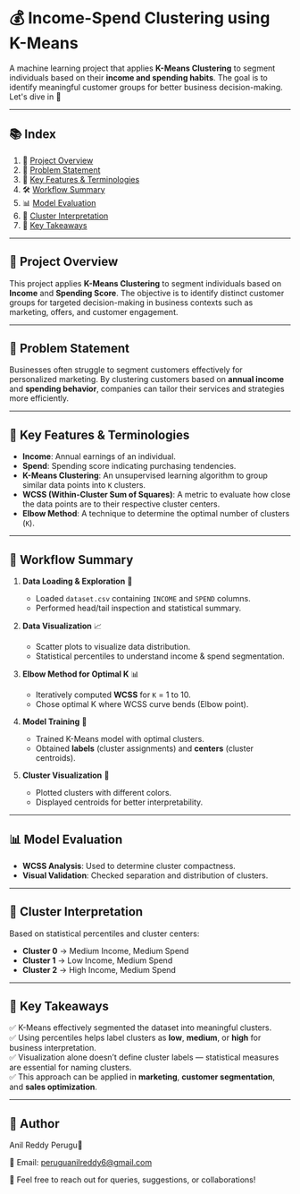 # 💰 Income-Spend Clustering using K-Means

A machine learning project that applies **K-Means Clustering** to segment individuals based on their **income and spending habits**.  The goal is to identify meaningful customer groups for better business decision-making.  Let's dive in 🚀


---

## 📚 Index
1. 📌 [Project Overview](#-project-overview)  
2. 🎯 [Problem Statement](#-problem-statement)  
3. 🧠 [Key Features & Terminologies](#-key-features--terminologies)  
4. 🛠 [Workflow Summary](#-workflow-summary)  
5. 📊 [Model Evaluation](#-model-evaluation)  
6. 📌 [Cluster Interpretation](#-cluster-interpretation) 
7. 🎯 [Key Takeaways](#-key-takeaways)    

---

## 📝 Project Overview  
This project applies **K-Means Clustering** to segment individuals based on **Income** and **Spending Score**. The objective is to identify distinct customer groups for targeted decision-making in business contexts such as marketing, offers, and customer engagement.

---

## 🎯 Problem Statement  
Businesses often struggle to segment customers effectively for personalized marketing. By clustering customers based on **annual income** and **spending behavior**, companies can tailor their services and strategies more efficiently.

---

## 🧠 Key Features & Terminologies  

- **Income**: Annual earnings of an individual.  
- **Spend**: Spending score indicating purchasing tendencies.  
- **K-Means Clustering**: An unsupervised learning algorithm to group similar data points into `K` clusters.  
- **WCSS (Within-Cluster Sum of Squares)**: A metric to evaluate how close the data points are to their respective cluster centers.  
- **Elbow Method**: A technique to determine the optimal number of clusters (`K`).  

---

## 🔄 Workflow Summary  

1. **Data Loading & Exploration** 🧐  
   - Loaded `dataset.csv` containing `INCOME` and `SPEND` columns.  
   - Performed head/tail inspection and statistical summary.  

2. **Data Visualization** 📈  
   - Scatter plots to visualize data distribution.  
   - Statistical percentiles to understand income & spend segmentation.

3. **Elbow Method for Optimal K** 📊  
   - Iteratively computed **WCSS** for `K` = 1 to 10.  
   - Chose optimal K where WCSS curve bends (Elbow point).

4. **Model Training** 🤖  
   - Trained K-Means model with optimal clusters.  
   - Obtained **labels** (cluster assignments) and **centers** (cluster centroids).  

5. **Cluster Visualization** 🎨  
   - Plotted clusters with different colors.  
   - Displayed centroids for better interpretability.

---

## 📊 Model Evaluation  

- **WCSS Analysis**: Used to determine cluster compactness.  
- **Visual Validation**: Checked separation and distribution of clusters.  

---

## 📌 Cluster Interpretation  

Based on statistical percentiles and cluster centers:  

- **Cluster 0** → Medium Income, Medium Spend  
- **Cluster 1** → Low Income, Medium Spend  
- **Cluster 2** → High Income, Medium Spend  

---

## 🎯 Key Takeaways  

✅ K-Means effectively segmented the dataset into meaningful clusters.  
✅ Using percentiles helps label clusters as **low**, **medium**, or **high** for business interpretation.  
✅ Visualization alone doesn’t define cluster labels — statistical measures are essential for naming clusters.  
✅ This approach can be applied in **marketing**, **customer segmentation**, and **sales optimization**.  

---

## 📇 Author

Anil Reddy Perugu💝

📧 Email: peruguanilreddy6@gmail.com

📍 Feel free to reach out for queries, suggestions, or collaborations!
